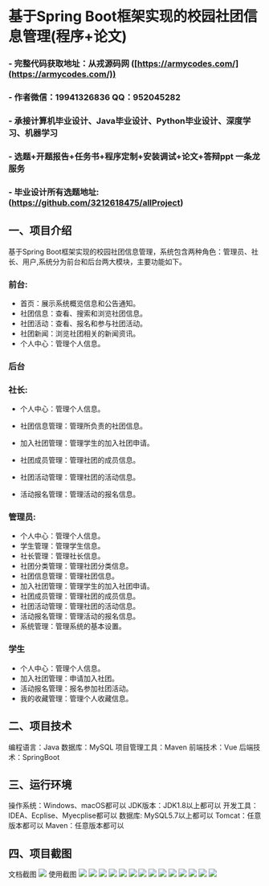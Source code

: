 基于Spring Boot框架实现的校园社团信息管理(程序+论文)
=
### - 完整代码获取地址：从戎源码网 ([https://armycodes.com/](https://armycodes.com/))
### - 作者微信：19941326836  QQ：952045282 
### - 承接计算机毕业设计、Java毕业设计、Python毕业设计、深度学习、机器学习
### - 选题+开题报告+任务书+程序定制+安装调试+论文+答辩ppt 一条龙服务
### - 毕业设计所有选题地址:(https://github.com/3212618475/allProject)


一、项目介绍
---
基于Spring Boot框架实现的校园社团信息管理，系统包含两种角色：管理员、社长、用户,系统分为前台和后台两大模块，主要功能如下。

### 前台:
- 首页：展示系统概览信息和公告通知。
- 社团信息：查看、搜索和浏览社团信息。
- 社团活动：查看、报名和参与社团活动。
- 社团新闻：浏览社团相关的新闻资讯。
- 个人中心：管理个人信息。

 
### 后台
### 社长:
- 个人中心：管理个人信息。
- 社团信息管理：管理所负责的社团信息。

- 加入社团管理：管理学生的加入社团申请。
- 社团成员管理：管理社团的成员信息。
- 社团活动管理：管理社团的活动信息。
- 活动报名管理：管理活动的报名信息。
  
### 管理员:
- 个人中心：管理个人信息。
- 学生管理：管理学生信息。
- 社长管理：管理社长信息。
- 社团分类管理：管理社团分类信息。
- 社团信息管理：管理社团信息。
- 加入社团管理：管理学生的加入社团申请。
- 社团成员管理：管理社团的成员信息。
- 社团活动管理：管理社团的活动信息。
- 活动报名管理：管理活动的报名信息。
- 系统管理：管理系统的基本设置。

### 学生
- 个人中心：管理个人信息。
- 加入社团管理：申请加入社团。
- 活动报名管理：报名参加社团活动。
- 我的收藏管理：管理个人收藏信息。

  
二、项目技术
---
编程语言：Java
数据库：MySQL
项目管理工具：Maven
前端技术：Vue
后端技术：SpringBoot

三、运行环境
---
操作系统：Windows、macOS都可以
JDK版本：JDK1.8以上都可以
开发工具：IDEA、Ecplise、Myecplise都可以
数据库: MySQL5.7以上都可以
Tomcat：任意版本都可以
Maven：任意版本都可以

四、项目截图
---
文档截图
![](limage/2.png)
使用截图
![](image/1.png)
![](image/2.png)
![](image/3.png)
![](image/4.png)
![](image/5.png)
![](image/6.png)
![](image/7.png)
![](image/8.png)
![](image/9.png)
![](image/10.png)
![](image/11.png)
![](image/12.png)
![](image/13.png)
![](image/14.png)
